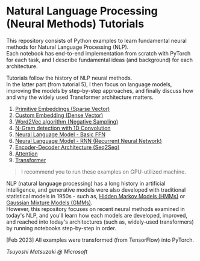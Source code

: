 # Natural Language Processing (Neural Methods) Tutorials

This repository consists of Python examples to learn fundamental neural methods for Natural Language Processing (NLP).<br>
Each notebook has end-to-end implementation from scratch with PyTorch for each task, and I describe fundamental ideas (and background) for each architecture.

Tutorials follow the history of NLP neural methods.<br>
In the latter part (from tutorial 5), I then focus on language models, improving the models by step-by-step approaches, and finally discuss how and why the widely used Transformer architecture matters.

1. [Primitive Embeddings (Sparse Vector)](./01_sparse_vector.ipynb)
2. [Custom Embedding (Dense Vector)](./02_custom_embedding.ipynb)
3. [Word2Vec algorithm (Negative Sampling)](./03_word2vec.ipynb)
4. [N-Gram detection with 1D Convolution](./04_ngram_cnn.ipynb)
5. [Neural Language Model - Basic FFN](./05_language_model_basic.ipynb)
6. [Neural Language Model - RNN (Recurrent Neural Network)](./06_language_model_rnn.ipynb)
7. [Encoder-Decoder Architecture (Seq2Seq)](./07_encoder_decoder.ipynb)
8. [Attention](./08_attention.ipynb)
9. [Transformer](./09_transformer.ipynb)

> I recommend you to run these examples on GPU-utilized machine.

NLP (natural language processing) has a long history in artificial intelligence, and generative models were also developed with traditional statistical models in 1950s - such as, [Hidden Markov Models (HMMs)](https://github.com/tsmatz/hmm-lds-em-algorithm) or [Gaussian Mixture Models (GMMs)](https://github.com/tsmatz/gmm).<br>
However, this repository focuses on recent neural methods examined in today's NLP, and you'll learn how each models are developed, improved, and reached into today's architectures (such as, widely-used transformers) by running notebooks step-by-step in order.

[Feb 2023] All examples were transformed (from TensorFlow) into PyTorch.

*Tsuyoshi Matsuzaki @ Microsoft*

